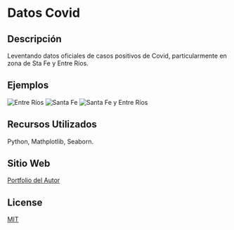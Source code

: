 # Datos Covid

## Descripción
Leventando datos oficiales de casos positivos de Covid, particularmente en zona de Sta Fe y Entre Ríos.

## Ejemplos
![Entre Ríos](https://github.com/leoschmal/PY-Covid/Images/COVID-ER.jpg)
![Santa Fe](https://github.com/leoschmal/PY-Covid/Images/COVID-SF.jpg)
![Santa Fe y Entre Ríos](https://github.com/leoschmal/PY-Covid/Images/COVID-SF&ER.jpg)


## Recursos Utilizados
Python, Mathplotlib, Seaborn.

## Sitio Web
[Portfolio del Autor](https://leoschmal.com.ar)

## License
[MIT](https://choosealicense.com/licenses/mit/)